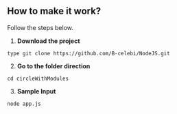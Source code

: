 ## How to make it work?

Follow the steps below.

1. **Download the project**

```
type git clone https://github.com/B-celebi/NodeJS.git
```

2. **Go to the folder direction**

```
cd circleWithModules
```

3. **Sample Input**

```
node app.js
```
